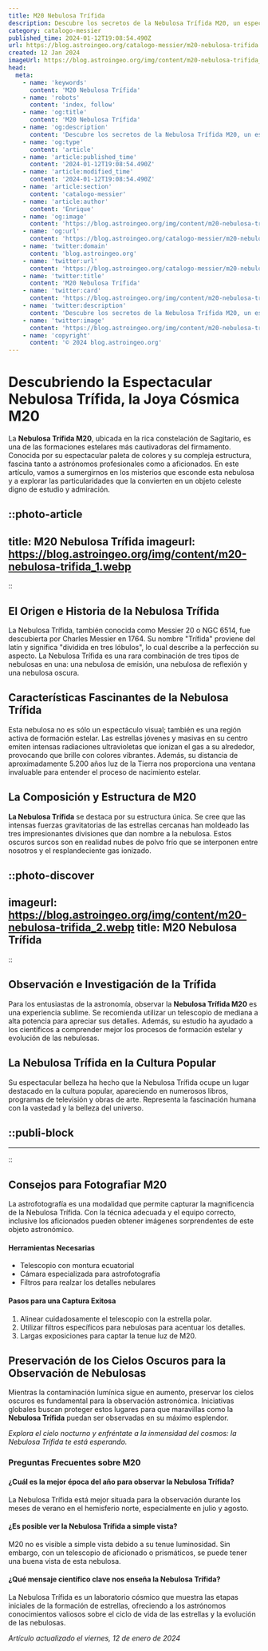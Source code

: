 ```yaml
---
title: M20 Nebulosa Trífida
description: Descubre los secretos de la Nebulosa Trífida M20, un espectáculo de formación estelar y belleza cósmica en el espacio.
category: catalogo-messier
published_time: 2024-01-12T19:08:54.490Z
url: https://blog.astroingeo.org/catalogo-messier/m20-nebulosa-trifida
created: 12 Jan 2024
imageUrl: https://blog.astroingeo.org/img/content/m20-nebulosa-trifida_1.webp
head:
  meta:
    - name: 'keywords'
      content: 'M20 Nebulosa Trífida'
    - name: 'robots'
      content: 'index, follow'
    - name: 'og:title'
      content: 'M20 Nebulosa Trífida'
    - name: 'og:description'
      content: 'Descubre los secretos de la Nebulosa Trífida M20, un espectáculo de formación estelar y belleza cósmica en el espacio.'
    - name: 'og:type'
      content: 'article'
    - name: 'article:published_time'
      content: '2024-01-12T19:08:54.490Z'
    - name: 'article:modified_time'
      content: '2024-01-12T19:08:54.490Z'
    - name: 'article:section'
      content: 'catalogo-messier'
    - name: 'article:author'
      content: 'Enrique'
    - name: 'og:image'
      content: 'https://blog.astroingeo.org/img/content/m20-nebulosa-trifida_1.webp'
    - name: 'og:url'
      content: 'https://blog.astroingeo.org/catalogo-messier/m20-nebulosa-trifida'
    - name: 'twitter:domain'
      content: 'blog.astroingeo.org'
    - name: 'twitter:url'
      content: 'https://blog.astroingeo.org/catalogo-messier/m20-nebulosa-trifida'
    - name: 'twitter:title'
      content: 'M20 Nebulosa Trífida'
    - name: 'twitter:card'
      content: 'https://blog.astroingeo.org/img/content/m20-nebulosa-trifida_1.webp'
    - name: 'twitter:description'
      content: 'Descubre los secretos de la Nebulosa Trífida M20, un espectáculo de formación estelar y belleza cósmica en el espacio.'
    - name: 'twitter:image'
      content: 'https://blog.astroingeo.org/img/content/m20-nebulosa-trifida_1.webp'
    - name: 'copyright'
      content: '© 2024 blog.astroingeo.org'
---
```

# Descubriendo la Espectacular Nebulosa Trífida, la Joya Cósmica M20

La **Nebulosa Trífida M20**, ubicada en la rica constelación de Sagitario, es una de las formaciones estelares más cautivadoras del firmamento. Conocida por su espectacular paleta de colores y su compleja estructura, fascina tanto a astrónomos profesionales como a aficionados. En este artículo, vamos a sumergirnos en los misterios que esconde esta nebulosa y a explorar las particularidades que la convierten en un objeto celeste digno de estudio y admiración.


::photo-article
---
title: M20 Nebulosa Trífida
imageurl: https://blog.astroingeo.org/img/content/m20-nebulosa-trifida_1.webp
---
::


## El Origen e Historia de la Nebulosa Trífida

La Nebulosa Trífida, también conocida como Messier 20 o NGC 6514, fue descubierta por Charles Messier en 1764. Su nombre "Trífida" proviene del latín y significa "dividida en tres lóbulos", lo cual describe a la perfección su aspecto. La Nebulosa Trífida es una rara combinación de tres tipos de nebulosas en una: una nebulosa de emisión, una nebulosa de reflexión y una nebulosa oscura.

## Características Fascinantes de la Nebulosa Trífida

Esta nebulosa no es sólo un espectáculo visual; también es una región activa de formación estelar. Las estrellas jóvenes y masivas en su centro emiten intensas radiaciones ultravioletas que ionizan el gas a su alrededor, provocando que brille con colores vibrantes. Además, su distancia de aproximadamente 5.200 años luz de la Tierra nos proporciona una ventana invaluable para entender el proceso de nacimiento estelar.

## La Composición y Estructura de M20

**La Nebulosa Trífida** se destaca por su estructura única. Se cree que las intensas fuerzas gravitatorias de las estrellas cercanas han moldeado las tres impresionantes divisiones que dan nombre a la nebulosa. Estos oscuros surcos son en realidad nubes de polvo frío que se interponen entre nosotros y el resplandeciente gas ionizado.


::photo-discover
---
imageurl: https://blog.astroingeo.org/img/content/m20-nebulosa-trifida_2.webp
title: M20 Nebulosa Trífida
---
::


## Observación e Investigación de la Trífida

Para los entusiastas de la astronomía, observar la **Nebulosa Trífida M20** es una experiencia sublime. Se recomienda utilizar un telescopio de mediana a alta potencia para apreciar sus detalles. Además, su estudio ha ayudado a los científicos a comprender mejor los procesos de formación estelar y evolución de las nebulosas.

## La Nebulosa Trífida en la Cultura Popular

Su espectacular belleza ha hecho que la Nebulosa Trífida ocupe un lugar destacado en la cultura popular, apareciendo en numerosos libros, programas de televisión y obras de arte. Representa la fascinación humana con la vastedad y la belleza del universo. 


  ::publi-block
  ---
  ---
  ::
  
  
## Consejos para Fotografiar M20

La astrofotografía es una modalidad que permite capturar la magnificencia de la Nebulosa Trífida. Con la técnica adecuada y el equipo correcto, inclusive los aficionados pueden obtener imágenes sorprendentes de este objeto astronómico.

#### Herramientas Necesarias
- Telescopio con montura ecuatorial
- Cámara especializada para astrofotografía
- Filtros para realzar los detalles nebulares

#### Pasos para una Captura Exitosa
1. Alinear cuidadosamente el telescopio con la estrella polar.
2. Utilizar filtros específicos para nebulosas para acentuar los detalles.
3. Largas exposiciones para captar la tenue luz de M20.

## Preservación de los Cielos Oscuros para la Observación de Nebulosas

Mientras la contaminación lumínica sigue en aumento, preservar los cielos oscuros es fundamental para la observación astronómica. Iniciativas globales buscan proteger estos lugares para que maravillas como la **Nebulosa Trífida** puedan ser observadas en su máximo esplendor.

*Explora el cielo nocturno y enfréntate a la inmensidad del cosmos: la Nebulosa Trífida te está esperando.*

### Preguntas Frecuentes sobre M20

#### ¿Cuál es la mejor época del año para observar la Nebulosa Trífida?
La Nebulosa Trífida está mejor situada para la observación durante los meses de verano en el hemisferio norte, especialmente en julio y agosto.

#### ¿Es posible ver la Nebulosa Trífida a simple vista?
M20 no es visible a simple vista debido a su tenue luminosidad. Sin embargo, con un telescopio de aficionado o prismáticos, se puede tener una buena vista de esta nebulosa.

#### ¿Qué mensaje científico clave nos enseña la Nebulosa Trífida?
La Nebulosa Trífida es un laboratorio cósmico que muestra las etapas iniciales de la formación de estrellas, ofreciendo a los astrónomos conocimientos valiosos sobre el ciclo de vida de las estrellas y la evolución de las nebulosas.

_Artículo actualizado el viernes, 12 de enero de 2024_